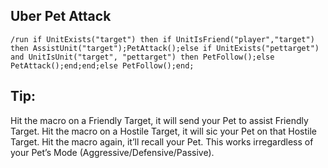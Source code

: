 ## Uber Pet Attack
```
/run if UnitExists("target") then if UnitIsFriend("player","target") then AssistUnit("target");PetAttack();else if UnitExists("pettarget") and UnitIsUnit("target", "pettarget") then PetFollow();else PetAttack();end;end;else PetFollow();end;
```

## Tip: 
Hit the macro on a Friendly Target, it will send your Pet to assist Friendly Target. Hit the macro on a Hostile Target, it will sic your Pet on that Hostile Target. Hit the macro again, it’ll recall your Pet. This works irregardless of your Pet’s Mode (Aggressive/Defensive/Passive).